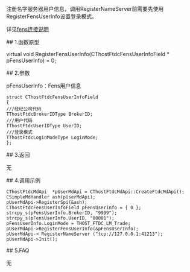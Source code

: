 <p>注册名字服务器用户信息，调用RegisterNameServer前需要先使用RegisterFensUserInfo设置登录模式。</p>
<p>详见<a href="../../../QTYWGZ/FENS/">fens连接说明</a></p>
<span class="anchor" id="513e3a2c-b6ac-43b0-b13a-5290a6a03118"></span>
## 1.函数原型
<p>virtual void RegisterFensUserInfo(CThostFtdcFensUserInfoField * pFensUserInfo) = 0;</p>
<span class="anchor" id="54c2cd50-93f1-45fd-9314-978313161d13"></span>
## 2.参数
<p>pFensUserInfo：Fens用户信息</p>
<pre><code>struct CThostFtdcFensUserInfoField
{
///经纪公司代码
TThostFtdcBrokerIDType BrokerID;
///用户代码
TThostFtdcUserIDType UserID;
///登录模式
TThostFtdcLoginModeType LoginMode;
};  
</code></pre>
<span class="anchor" id="6ed86b01-c951-44c7-8af0-4890736d61e1"></span>
## 3.返回
<p>无</p>
<span class="anchor" id="5b4866a7-8b87-425a-a95a-fbc0a0d6f054"></span>
## 4.调用示例
<pre><code>CThostFtdcMdApi  *pUserMdApi = CThostFtdcMdApi::CreateFtdcMdApi();
CSimpleMdHandler ash(pUserMdApi);
pUserMdApi-&gt;RegisterSpi(&amp;ash);
CThostFtdcFensUserInfoField pFensUserInfo = { 0 };
strcpy_s(pFensUserInfo.BrokerID, "9999");
strcpy_s(pFensUserInfo.UserID, "00001");
pFensUserInfo.LoginMode = THOST_FTDC_LM_Trade;
pUserMdApi-&gt;RegisterFensUserInfo(&amp;pFensUserInfo);
pUserMdApi-&gt; RegisterNameServer ("tcp://127.0.0.1:41213");
pUserMdApi-&gt;Init();
</code></pre>
<span class="anchor" id="b1b8aa51-8930-4fad-b57d-4a8f0b4d6202"></span>
## 5.FAQ
<p>无</p>
